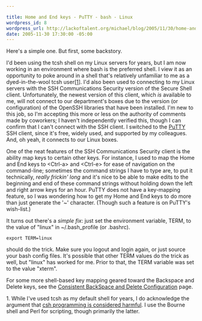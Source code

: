 ```yaml
--- 

title: Home and End keys - PuTTY - bash - Linux
wordpress_id: 8
wordpress_url: http://lackoftalent.org/michael/blog/2005/11/30/home-and-end-keys-putty-bash-linux/
date: 2005-11-30 17:30:00 -05:00
---
```

Here's a simple one. But first, some backstory.

I'd been using the tcsh shell on my Linux servers for years, but I am now working in an environment where bash is the preferred shell. I view it as an opportunity to poke around in a shell that's relatively unfamiliar to me as a dyed-in-the-wool tcsh user[<a href="http://www.lackoftalent.org/michael/blog/wp-admin/post.php#one">1</a>]. I'd also been used to connecting to my Linux servers with the SSH Communications Security version of the Secure Shell client. Unfortunately, the newest version of this client, which <em>is</em> available to me, will not connect to our department's boxes due to the version (or configuration) of the OpenSSH libraries that have been installed. I'm new to this job, so I'm accepting this more or less on the authority of comments made by coworkers; I haven't independently verified this, though I can confirm that I can't connect with the SSH client. I switched to the <a href="http://www.chiark.greenend.org.uk/~sgtatham/putty">PuTTY</a> SSH client, since it's free, widely used, and supported by my colleagues. And, oh yeah, it connects to our Linux boxes.

One of the neat features of the SSH Communications Security client is the ability map keys to certain other keys. For instance, I used to map the Home and End keys to &lt;Ctrl-a&gt; and &lt;Ctrl-e&gt; for ease of navigation on the command-line; sometimes the command strings I have to type are, to put it technically, <em>really frickin' long</em> and it's nice to be able to make edits to the beginning and end of these command strings without holding down the left and right arrow keys for an hour. PuTTY does not have a key-mapping feature, so I was wondering how to get my Home and End keys to do more than just generate the '~' character. (Though such a feature is on PuTTY's wish-list.)

It turns out there's a <em>simple fix</em>: just set the environment variable, TERM, to the value of "linux" in ~/.bash_profile (or .bashrc).

<code>export TERM=linux</code>

should do the trick. Make sure you logout and login again, or just source your bash config files. It's possible that other TERM values do the trick as well, but "linux" has worked for me. Prior to that, the TERM variable was set to the value "xterm".

For some more shell-based key mapping geared toward the Backspace and Delete keys, see the <a href="http://www.ibb.net/~anne/keyboard.html">Consistent BackSpace and Delete Configuration</a> page.

<a name="one"></a>1. While I've used tcsh as my default shell for years, I do acknowledge the argument that <a href="http://www.faqs.org/faqs/unix-faq/shell/csh-whynot/">csh programming is considered harmful</a>. I use the Bourne shell and Perl for scripting, though primarily the latter.
